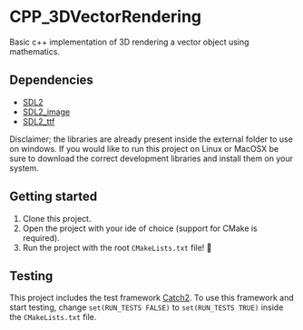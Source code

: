 # CPP_3DVectorRendering
Basic c++ implementation of 3D rendering a vector object using mathematics.

## Dependencies
- [SDL2](https://www.libsdl.org/download-2.0.php)
- [SDL2_image](https://www.libsdl.org/projects/SDL_image/)
- [SDL2_ttf](https://www.libsdl.org/projects/SDL_ttf/)

Disclaimer; the libraries are already present inside the external folder to use on windows. If you would like to
run this project on Linux or MacOSX be sure to download the correct development libraries and install them on
your system.

## Getting started
1. Clone this project.
2. Open the project with your ide of choice (support for CMake is required).
3. Run the project with the root `CMakeLists.txt` file! :tada:

## Testing
This project includes the test framework [Catch2](https://github.com/catchorg/Catch2). To use this framework and start testing, 
change `set(RUN_TESTS FALSE)` to `set(RUN_TESTS TRUE)` inside the `CMakeLists.txt` file.
